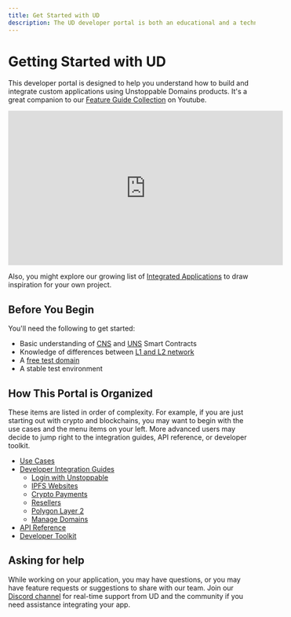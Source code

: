 ```yaml
---
title: Get Started with UD
description: The UD developer portal is both an educational and a technical resource. We hope it will be equally useful for both technical and non-technical readers.
---
```


# Getting Started with UD

This developer portal is designed to help you understand how to build and integrate custom applications using Unstoppable Domains products.
It's a great companion to our [Feature Guide Collection](https://youtube.com/playlist?list=PLkKiQerk3s0AbMvBafwmJdR8pv7qPYeL-) on Youtube.

<iframe width="560" height="315" src="https://www.youtube.com/embed/videoseries?list=PLkKiQerk3s0AbMvBafwmJdR8pv7qPYeL-" title="YouTube video player" frameborder="0" allow="accelerometer; autoplay; clipboard-write; encrypted-media; gyroscope; picture-in-picture" allowfullscreen></iframe>

Also, you might explore our growing list of [Integrated Applications](https://unstoppabledomains.com/apps) to draw inspiration for your own project.

## Before You Begin

You'll need the following to get started:
- Basic understanding of [CNS](../developer-toolkit/smart-contracts/cns-smart-contracts.md) and [UNS](../developer-toolkit/smart-contracts/uns-smart-contracts.md) Smart Contracts
- Knowledge of differences between [L1 and L2 network](../polygon/index.md)
- A [free test domain](./test-domains/etherscan.md)
- A stable test environment

## How This Portal is Organized

These items are listed in order of complexity. For example, if you are just starting out with crypto and blockchains, you may want to begin with the use cases and the menu items on your left. More advanced users may decide to jump right to the integration guides, API reference, or developer toolkit.

- [Use Cases](../use-cases/index.md)
- [Developer Integration Guides](../guides.mdx)
  - [Login with Unstoppable](../login-with-unstoppable/index.md)
  - [IPFS Websites](../d-websites/index.md)
  - [Crypto Payments](../crypto-payments/index.md)
  - [Resellers](../reseller/index.md)
  - [Polygon Layer 2](../polygon/index.md)
  - [Manage Domains](../manage-domains/index.md)
- [API Reference](../openapi/reference.page.yaml)
- [Developer Toolkit](../developer-toolkit/index.md)

## Asking for help

While working on your application, you may have questions, or you may have feature requests or suggestions to share with our team. Join our [Discord channel](https://discord.gg/b6ZVxSZ9Hn) for real-time support from UD and the community if you need assistance integrating your app.
